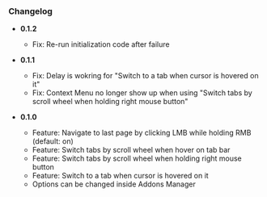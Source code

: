 ### Changelog

- **0.1.2**
  - Fix: Re-run initialization code after failure

- **0.1.1**
  - Fix: Delay is wokring for "Switch to a tab when cursor is hovered on it"
  - Fix: Context Menu no longer show up when using "Switch tabs by scroll wheel when holding right mouse button"

- **0.1.0**
  - Feature: Navigate to last page by clicking LMB while holding RMB (default: on)
  - Feature: Switch tabs by scroll wheel when hover on tab bar
  - Feature: Switch tabs by scroll wheel when holding right mouse button
  - Feature: Switch to a tab when cursor is hovered on it
  - Options can be changed inside Addons Manager
